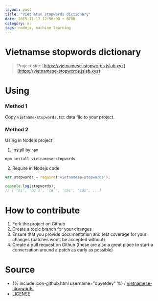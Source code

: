 ```yaml
---
layout: post
title: "Vietnamse stopwords dictionary"
date: 2015-11-17 12:58:00 + 0700
category: ml
tags: nodejs, machine learning
---
```


# Vietnamse stopwords dictionary

> Project site: [https://vietnamese-stopwords.jslab.xyz](https://vietnamese-stopwords.jslab.xyz)

# Using 

### Method 1
Copy `vietname-stopwords.txt` data file to your project.

### Method 2
Using in Nodejs project

1. Install by `npm`
```sh
npm install vietnamese-stopwords
```

2. Require in Nodejs code
```js
var stopwords = require('vietnamese-stopwords');

console.log(stopwords);
// [ 'bị', 'bởi', 'cả', 'các', 'cái', ...]
```

# How to contribute
1. Fork the project on Github
2. Create a topic branch for your changes
3. Ensure that you provide documentation and test coverage for your changes (patches won’t be accepted without)
4. Create a pull request on Github (these are also a great place to start a conversation around a patch as early as possible)

# Source

* {% include icon-github.html username="duyetdev" %} / [vietnamese-stopwords](http://github.com/duyetdev/vietnamese-stopwords)
* [LICENSE](https://github.com/duyetdev/vietnamese-stopwords#license)
